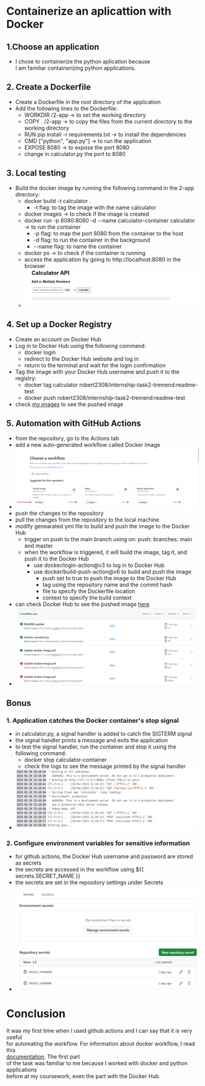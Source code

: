 # Containerize an aplicattion with Docker

## 1.Choose an application

- I chose to containerize the python aplication because\
    I am familiar containerizing python applications.

## 2. Create a Dockerfile

- Create a Dockerfile in the root directory of the application
- Add the following lines to the Dockerfile:
  - WORKDIR /2-app -> to set the working directory
  - COPY . /2-app -> to copy the files from the current directory to the working directory
  - RUN pip install -r requirements.txt -> to install the dependencies
  - CMD ["python", "app.py"] -> to run the application
  - EXPOSE 8080 -> to expose the port 8080
  - change in calculator.py the port to 8080

## 3. Local testing

- Build the docker image by running the following command in the 2-app directory:
  - docker build -t calculator .
    - -t flag: to tag the image with the name calculator
  - docker images -> to check if the image is created
  - docker run -p 8080:8080 -d --name calculator-container calculator -> to run the container
    - -p flag: to map the port 8080 from the container to the host
    - -d flag: to run the container in the background
    - --name flag: to name the container
  - docker ps -> to check if the container is running
  - access the application by going to http://localhost:8080 in the browser
  - ![image](images/image.png)

## 4. Set up a Docker Registry

- Create an account on Docker Hub
- Log in to Docker Hub using the following command:
  - docker login
  - redirect to the Docker Hub website and log in
  - return to the terminal and wait for the login confirmation
- Tag the image with your Docker Hub username and push it to the registry:
  - docker tag calculator robert2308/internship-task2-tremend:readme-test
  - docker push robert2308/internship-task2-tremend:readme-test
- check [my images](https://hub.docker.com/repository/docker/robert2308/internship-task2-tremend/tags) to see the pushed image

## 5. Automation with GitHub Actions

- from the repository, go to the Actions tab
- add a new auto-generated workflow called Docker Image
- ![workflow](images/workflow.png)
- push the changes to the repository
- pull the changes from the repository to the local machine
- modify genearated yml file to build and push the image to the Docker Hub
  - trigger on push to the main branch using on: push: branches: main and master
  - when the workflow is triggered, it will build the image, tag it, and push it to the Docker Hub
    - use docker/login-action@v3 to log in to Docker Hub
    - use docker/build-push-action@v6 to build and push the image
      - push set to true to push the image to the Docker Hub
      - tag using the repository name and the commit hash
      - file to specify the Dockerfile location
      - context to specify the build context
- can check Docker Hub to see the pushed image [here](https://hub.docker.com/repository/docker/robert2308/internship-task2-tremend/tags)
- ![actions](images/actions.png)

## Bonus

### 1. Application catches the Docker container's stop signal

- in calculator.py, a signal handler is added to catch the SIGTERM signal
- the signal handler prints a message and exits the application
- to test the signal handler, run the container and stop it using the following command:
  - docker stop calculator-container
  - check the logs to see the message printed by the signal handler
- ![logs](images/logs.png)

### 2. Configure environment variables for sensitive information

- for github actions, the Docker Hub username and password are stored as secrets
- the secrets are accessed in the workflow using ${{ secrets.SECRET_NAME }}
- the secrets are set in the repository settings under Secrets
- ![secrets](images/secrets.png)

# Conclusion

It was my first time when I used github actions and I can say that it is very useful\
for automating the workflow. For information about docker workflow, I read this\
[documentation](https://docs.docker.com/build/ci/github-actions/). The first part\
of the task was familiar to me because I worked with docker and python applications\
before at my coursework, even the part with the Docker Hub.
